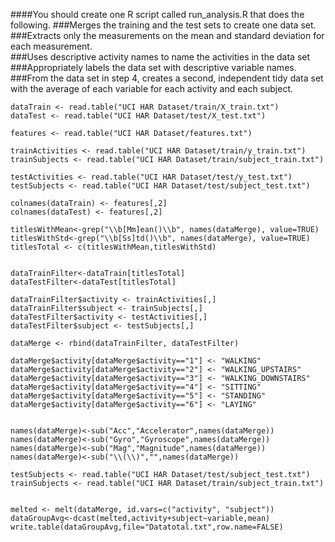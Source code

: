 ####You should create one R script called run_analysis.R that does the following. 
###Merges the training and the test sets to create one data set.  
###Extracts only the measurements on the mean and standard deviation for each measurement.  
###Uses descriptive activity names to name the activities in the data set  
###Appropriately labels the data set with descriptive variable names.   
###From the data set in step 4, creates a second, independent tidy data set with the average of each variable for each activity and each subject.    


    dataTrain <- read.table("UCI HAR Dataset/train/X_train.txt")  
    dataTest <- read.table("UCI HAR Dataset/test/X_test.txt")  
    
    features <- read.table("UCI HAR Dataset/features.txt") 
    
    trainActivities <- read.table("UCI HAR Dataset/train/y_train.txt")
    trainSubjects <- read.table("UCI HAR Dataset/train/subject_train.txt")
    
    testActivities <- read.table("UCI HAR Dataset/test/y_test.txt")
    testSubjects <- read.table("UCI HAR Dataset/test/subject_test.txt")
    
    colnames(dataTrain) <- features[,2]
    colnames(dataTest) <- features[,2]

    titlesWithMean<-grep("\\b[Mm]ean()\\b", names(dataMerge), value=TRUE)  
    titlesWithStd<-grep("\\b[Ss]td()\\b", names(dataMerge), value=TRUE)  
    titlesTotal <- c(titlesWithMean,titlesWithStd)


    dataTrainFilter<-dataTrain[titlesTotal]
    dataTestFilter<-dataTest[titlesTotal]

    dataTrainFilter$activity <- trainActivities[,]
    dataTrainFilter$subject <- trainSubjects[,]
    dataTestFilter$activity <- testActivities[,]
    dataTestFilter$subject <- testSubjects[,]

    dataMerge <- rbind(dataTrainFilter, dataTestFilter)

    dataMerge$activity[dataMerge$activity=="1"] <- "WALKING"  
    dataMerge$activity[dataMerge$activity=="2"] <- "WALKING_UPSTAIRS"
    dataMerge$activity[dataMerge$activity=="3"] <- "WALKING_DOWNSTAIRS"
    dataMerge$activity[dataMerge$activity=="4"] <- "SITTING"
    dataMerge$activity[dataMerge$activity=="5"] <- "STANDING"
    dataMerge$activity[dataMerge$activity=="6"] <- "LAYING"
  

    names(dataMerge)<-sub("Acc","Accelerator",names(dataMerge))  
    names(dataMerge)<-sub("Gyro","Gyroscope",names(dataMerge))
    names(dataMerge)<-sub("Mag","Magnitude",names(dataMerge))
    names(dataMerge)<-sub("\\(\\)","",names(dataMerge))  

    testSubjects <- read.table("UCI HAR Dataset/test/subject_test.txt")
    trainSubjects <- read.table("UCI HAR Dataset/train/subject_train.txt")  
    

    melted <- melt(dataMerge, id.vars=c("activity", "subject"))
    dataGroupAvg<-dcast(melted,activity+subject~variable,mean)
    write.table(dataGroupAvg,file="Datatotal.txt",row.name=FALSE)
    
